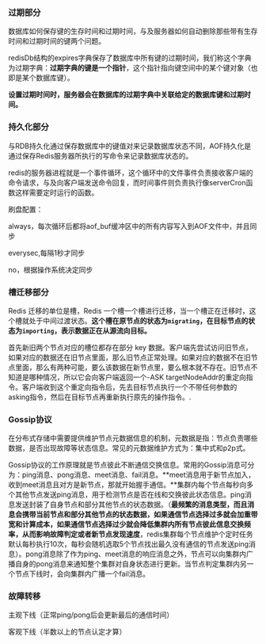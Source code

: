 ### 过期部分

数据库如何保存键的生存时间和过期时间，与及服务器如何自动删除那些带有生存时间和过期时间的键两个问题。



redisDb结构的expires字典保存了数据库中所有键的过期时间，我们称这个字典为过期字典：**过期字典的键是一个指针**，这个指针指向键空间中的某个键对象（也即是某个数据库键）。



**设置过期时间时，服务器会在数据库的过期字典中关联给定的数据库键和过期时间。**



### 持久化部分

与RDB持久化通过保存数据库中的键值对来记录数据库状态不同，AOF持久化是通过保存Redis服务器所执行的写命令来记录数据库状态的。



redis的服务器进程就是一个事件循环，这个循环中的文件事件负责接收客户端的命令请求，与及向客户端发送命令回复，而时间事件则负责执行像serverCron函数这样需要定时运行的函数。



刷盘配置：

always，每次循环后都将aof_buf缓冲区中的所有内容写入到AOF文件中，并且同步

everysec,每隔1秒才同步

no，根据操作系统决定同步



### 槽迁移部分

Redis 迁移的单位是槽，Redis 一个槽一个槽进行迁移，当一个槽正在迁移时，这个槽就处于中间过渡状态。**这个槽在原节点的状态为`migrating`，在目标节点的状态为`importing`，表示数据正在从源流向目标。**



首先新旧两个节点对应的槽位都存在部分 key 数据。客户端先尝试访问旧节点，如果对应的数据还在旧节点里面，那么旧节点正常处理。如果对应的数据不在旧节点里面，那么有两种可能，要么该数据在新节点里，要么根本就不存在。旧节点不知道是哪种情况，所以它会向客户端返回一个-ASK targetNodeAddr的重定向指令。客户端收到这个重定向指令后，先去目标节点执行一个不带任何参数的asking指令，然后在目标节点再重新执行原先的操作指令。.



### Gossip协议

在分布式存储中需要提供维护节点元数据信息的机制，元数据是指：节点负责哪些数据，是否出现故障等状态信息。常见的元数据维护方式为：集中式和p2p式。



Gossip协议的工作原理就是节点彼此不断通信交换信息。常用的Gossip消息可分为：ping消息、pong消息、meet消息、fail消息。**meet消息用于新节点加入，收到meet消息且对方是新节点，那就开始握手通信。**集群内每个节点每秒向多个其他节点发送ping消息，用于检测节点是否在线和交换彼此状态信息。ping消息发送封装了自身节点和部分其他节点的状态数据。（**最频繁的消息类型，而且消息会携带当前节点和部分其他节点的状态数据，如果通信节点选择过多就会加重带宽和计算成本，如果通信节点选择过少就会降低集群内所有节点彼此信息交换频率，从而影响故障判定或者新节点发现速度**，redis集群每个节点维护个定时任务默认每秒执行10次，每秒会随机选取5个节点找出最久没有通信的节点发送ping消息）。pong消息除了作为ping、meet消息的响应消息之外，节点可以向集群内广播自身的pong消息来通知整个集群对自身状态进行更新。当节点判定集群内另一个节点下线时，会向集群内广播一个fail消息。



### 故障转移

主观下线（正常ping/pong后会更新最后的通信时间）

客观下线（半数以上的节点认定才算）